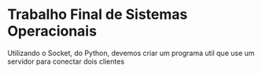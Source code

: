# Trabalho Final de Sistemas Operacionais
 Utilizando o Socket, do Python, devemos criar um programa util que use um servidor para conectar dois clientes
